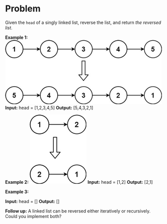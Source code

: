 # Problem

Given the `head` of a singly linked list, reverse the list, and return _the reversed list_.

**Example 1:**
![alt text](image-1.png)
**Input:** head = [1,2,3,4,5]
**Output:** [5,4,3,2,1]

**Example 2:**
![alt text](image.png)
**Input:** head = [1,2]
**Output:** [2,1]

**Example 3:**

**Input:** head = []
**Output:** []

**Follow up:** A linked list can be reversed either iteratively or recursively. Could you implement both?
